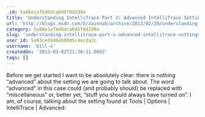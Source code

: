 ```yaml
---
_id: 5a88e1afbd6dca0d5f0d2d9a
title: "Understanding IntelliTrace Part V: Advanced IntelliTrace Settings"
url: 'http://blogs.msdn.com/b/zainnab/archive/2013/02/28/understanding-intellitrace-part-v-advanced-intellitrace-settings.aspx'
category: 5a88e1afbd6dca0d5f0d2d9a
slug: 'understanding-intellitrace-part-v-advanced-intellitrace-settings'
user_id: 5a83ce59d6eb0005c4ecda2c
username: 'bill-s'
createdOn: '2013-03-02T21:38:11.000Z'
tags: []
---
```


Before we get started I want to be absolutely clear: there is nothing “advanced” about the setting we are going to talk about. The word “advanced” in this case could (and probably should) be replaced with “miscellaneous” or, better yet, “stuff you should always have turned on”. I am, of course, talking about the setting found at Tools | Options | IntelliTrace | Advanced:
